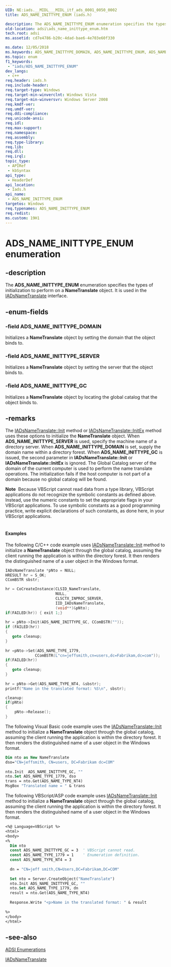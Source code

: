```yaml
---
UID: NE:iads.__MIDL___MIDL_itf_ads_0001_0050_0002
title: ADS_NAME_INITTYPE_ENUM (iads.h)

description: The ADS_NAME_INITTYPE_ENUM enumeration specifies the types of initialization to perform on a NameTranslate object. It is used in the IADsNameTranslate interface.
old-location: adsi\ads_name_inittype_enum.htm
tech.root: adsi
ms.assetid: cd7e4786-b20c-4dad-bae6-4e703e60f330

ms.date: 12/05/2018
ms.keywords: ADS_NAME_INITTYPE_DOMAIN, ADS_NAME_INITTYPE_ENUM, ADS_NAME_INITTYPE_ENUM enumeration [ADSI], ADS_NAME_INITTYPE_GC, ADS_NAME_INITTYPE_SERVER, _ds_ads_name_inittype_enum, adsi.ads__name__inittype__enum, adsi.ads_name_inittype_enum, iads/ADS_NAME_INITTYPE_DOMAIN, iads/ADS_NAME_INITTYPE_ENUM, iads/ADS_NAME_INITTYPE_GC, iads/ADS_NAME_INITTYPE_SERVER
ms.topic: enum
f1_keywords: 
 - "iads/ADS_NAME_INITTYPE_ENUM"
dev_langs:
 - c++
req.header: iads.h
req.include-header: 
req.target-type: Windows
req.target-min-winverclnt: Windows Vista
req.target-min-winversvr: Windows Server 2008
req.kmdf-ver: 
req.umdf-ver: 
req.ddi-compliance: 
req.unicode-ansi: 
req.idl: 
req.max-support: 
req.namespace: 
req.assembly: 
req.type-library: 
req.lib: 
req.dll: 
req.irql: 
topic_type:
 - APIRef
 - kbSyntax
api_type:
 - HeaderDef
api_location:
 - Iads.h
api_name:
 - ADS_NAME_INITTYPE_ENUM
targetos: Windows
req.typenames: ADS_NAME_INITTYPE_ENUM
req.redist: 
ms.custom: 19H1
---
```


# ADS_NAME_INITTYPE_ENUM enumeration


## -description


The <b>ADS_NAME_INITTYPE_ENUM</b> enumeration specifies the types of initialization to perform on a <b>NameTranslate</b> object. It is used in the  <a href="https://docs.microsoft.com/windows/desktop/api/iads/nn-iads-iadsnametranslate">IADsNameTranslate</a> interface.


## -enum-fields




### -field ADS_NAME_INITTYPE_DOMAIN

Initializes a <b>NameTranslate</b> object by setting the domain that the object binds to.


### -field ADS_NAME_INITTYPE_SERVER

Initializes a <b>NameTranslate</b> object by setting the server that the object binds to.


### -field ADS_NAME_INITTYPE_GC

Initializes a <b>NameTranslate</b> object by locating the global catalog that the object binds to.


## -remarks



The <a href="https://docs.microsoft.com/windows/desktop/api/iads/nf-iads-iadsnametranslate-init">IADsNameTranslate::Init</a> method or <a href="https://docs.microsoft.com/windows/desktop/api/iads/nf-iads-iadsnametranslate-initex">IADsNameTranslate::InitEx</a> method uses these options to initialize the <b>NameTranslate</b> object. When <b>ADS_NAME_INITTYPE_SERVER</b> is used, specify the machine name of a directory server. When <b>ADS_NAME_INITTYPE_DOMAIN</b> is set, supply the domain name within a directory forest. When <b>ADS_NAME_INITTYPE_GC</b> is issued, the second parameter in <b>IADsNameTranslate::Init</b> or <b>IADsNameTranslate::InitEx</b> is ignored. The Global Catalog server of the domain of the current computer is used to perform the name translate operations. The initialization fails if the host computer is not part of a domain because no global catalog will be found.

<div class="alert"><b>Note</b>  Because VBScript cannot read data from a type library, VBScript applications do not recognize the symbolic constants as defined above. Instead, use the numeric constants to set the appropriate flags in your VBScript applications. To use symbolic constants as a good programming practice, write explicit declarations of such constants, as done here, in your VBScript applications.</div>
<div> </div>

#### Examples

The following C/C++ code example uses <a href="https://docs.microsoft.com/windows/desktop/api/iads/nf-iads-iadsnametranslate-init">IADsNameTranslate::Init</a> method to initialize a <b>NameTranslate</b> object through the global catalog, assuming the client running the application is within the directory forest. It then renders the distinguished name of a user object in the Windows format.


```cpp
IADsNameTranslate *pNto = NULL;
HRESULT hr = S_OK;
CComBSTR sbstr;

hr = CoCreateInstance(CLSID_NameTranslate,
                      NULL,
                      CLSCTX_INPROC_SERVER,
                      IID_IADsNameTranslate,
                      (void**)&pNto);
if(FAILED(hr)) { exit 1;}
 
hr = pNto->Init(ADS_NAME_INITTYPE_GC, CComBSTR(""));
if (FAILED(hr))
{ 
   goto cleanup;
}
 
hr =pNto->Set(ADS_NAME_TYPE_1779,
             CComBSTR(L"cn=jeffsmith,cn=users,dc=Fabrikam,dc=com"));
if(FAILED(hr))
{
   goto cleanup;
}
 
hr = pNto->Get(ADS_NAME_TYPE_NT4, &sbstr);
printf("Name in the translated format: %S\n", sbstr);

cleanup: 
if(pNto)
{
    pNto->Release();
}
```


The following Visual Basic code example  uses the <a href="https://docs.microsoft.com/windows/desktop/api/iads/nf-iads-iadsnametranslate-init">IADsNameTranslate::Init</a> method to initialize a <b>NameTranslate</b> object through the global catalog, assuming the client running the application is within the directory forest. It then renders the distinguished name of a user object in the Windows format.


```vb
Dim nto as New NameTranslate
dso="CN=jeffsmith, CN=users, DC=Fabrikam dc=COM"
 
nto.Init  ADS_NAME_INITTYPE_GC, ""
nto.Set ADS_NAME_TYPE_1779, dso
trans = nto.Get(ADS_NAME_TYPE_NT4)   
MsgBox "Translated name = " & trans
```


The following VBScript/ASP code example uses <a href="https://docs.microsoft.com/windows/desktop/api/iads/nf-iads-iadsnametranslate-init">IADsNameTranslate::Init</a> method to initialize a <b>NameTranslate</b> object through the global catalog, assuming the client running the application is within the directory forest. It then renders the distinguished name of a user object in the Windows format.


```vb
<%@ Language=VBScript %>
<html>
<body>
<%
  Dim nto
  const ADS_NAME_INITTYPE_GC = 3  ' VBScript cannot read. 
  const ADS_NAME_TYPE_1779 = 1    ' Enumeration definition.
  const ADS_NAME_TYPE_NT4 = 3
 
  dn = "CN=jeff smith,CN=Users,DC=Fabrikam,DC=COM" 
 
  Set nto = Server.CreateObject("NameTranslate")
  nto.Init ADS_NAME_INITTYPE_GC, ""
  nto.Set ADS_NAME_TYPE_1779, dn
  result = nto.Get(ADS_NAME_TYPE_NT4)
 
  Response.Write "<p>Name in the translated format: " & result
 
%>
</body>
</html>
```





## -see-also




<a href="https://docs.microsoft.com/windows/desktop/ADSI/adsi-enumerations">ADSI
  Enumerations</a>



<a href="https://docs.microsoft.com/windows/desktop/api/iads/nn-iads-iadsnametranslate">IADsNameTranslate</a>
 

 

